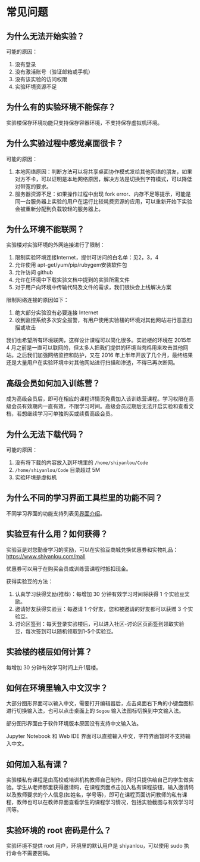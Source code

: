 # 常见问题

## 为什么无法开始实验？

可能的原因：

1. 没有登录
2. 没有激活账号（验证邮箱或手机）
3. 没有该实验的访问权限
4. 实验环境资源不足

## 为什么有的实验环境不能保存？

实验楼保存环境功能只支持保存容器环境，不支持保存虚拟机环境。

## 为什么实验过程中感觉桌面很卡？

可能的原因：

1. 本地网络原因：判断方法可以将共享桌面协作模式发给其他网络的朋友，如果对方不卡，可以证明是本地网络原因，解决方法是切换到字符模式，可以降低对带宽的要求。
2. 服务器资源不足：如果操作过程中出现 fork error、内存不足等提示，可能是同一台服务器上实验的用户在运行比较耗费资源的应用，可以重新开始下实验会被重新分配到负载较轻的服务器上。

## 为什么环境不能联网？

实验楼对实验环境的外网连接进行了限制：

1. 限制实验环境连接Internet，提供可访问的白名单：见2，3，4
2. 允许使用 apt-get/yum/pip/rubygem安装软件包
3. 允许访问 github
4. 允许在环境中下载实验文档中提到的实验所需文件
5. 对于用户向环境中传输代码及文件的需求，我们很快会上线解决方案

限制网络连接的原因如下：

1. 绝大部分实验没有必要连接 Internet
2. 收到监控系统多次安全报警，有用户使用实验楼的环境对其他网站进行恶意扫描或攻击

我们也希望所有环境联网，这样设计课程可以简化很多。实验楼的环境在 2015年 4 月之前是一直可以联网的，但太多人把我们提供的环境当肉鸡用来攻击其他网站。之后我们加强网络监控和防护，又在 2016 年上半年开放了几个月，最终结果还是大量用户在实验环境中对其他网站进行扫描和渗透，不得已再次断网。

## 高级会员如何加入训练营？

成为高级会员后，即可在相应的课程详情页免费加入该训练营课程。学习权限在高级会员有效期内一直有效，不限学习时间。高级会员过期后无法开启实验和查看文档，若想继续学习可单独购买或续费高级会员。

## 为什么无法下载代码？

可能的原因：

1. 没有将下载的内容放入到环境里的 `/home/shiyanlou/Code`
2. `/home/shiyanlou/Code` 目录超过 5M
3. 实验环境是虚拟机

## 为什么不同的学习界面工具栏里的功能不同？

不同学习界面的功能支持列表见[界面介绍](feature/labui.md)。

## 实验豆有什么用？如何获得？

实验豆是对您勤奋学习的奖励，可以在实验豆商城兑换优惠券和实物礼品：https://www.shiyanlou.com/mall

优惠券可以用于在购买会员或训练营课程时抵扣现金。

获得实验豆的方法：

1. 认真学习获得奖励(推荐)：每增加 30 分钟有效学习时间将获得 1 个实验豆奖励。
2. 邀请好友获得实验豆：每邀请 1 个好友，您和被邀请的好友都可以获赠 3 个实验豆。
3. 讨论区签到：每天登录实验楼后，可以进入社区-讨论区页面签到领取实验豆，每次签到可以随机领取到1-5个实验豆。

## 实验楼的楼层如何计算？

每增加 30 分钟有效学习时间上升1层楼。

## 如何在环境里输入中文汉字？

大部分图形界面可以输入中文，需要打开编辑器后，点击桌面右下角的小键盘图标进行切换输入法，也可以点击桌面上的 `Sogou` 输入法图标切换到中文输入法。

部分图形界面由于软件环境版本原因没有支持中文输入法。

Jupyter Notebook 和 Web IDE 界面可以直接输入中文，字符界面暂时不支持输入中文。


## 如何加入私有课？

实验楼私有课程是由高校或培训机构教师自己制作，同时只提供给自己的学生做实验。学生从老师那里获得邀请码，在课程页面点击加入私有课程按钮，输入邀请码以及教师要求的个人信息(如姓名，学号等)，即可在课程页面访问教师的私有课程，教师也可以在教师界面查看学生的课程学习情况，包括实验截图与有效学习时间等。

## 实验环境的 root 密码是什么？

实验环境不提供 root 用户，环境里的默认用户是 shiyanlou，可以使用 sudo 执行命令不需要密码。


